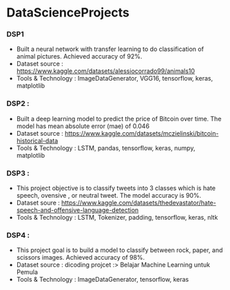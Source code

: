 # DataScienceProjects

### DSP1
- Built a neural network with transfer learning to do classification of animal pictures. Achieved accuracy of 92%.
- Dataset source : https://www.kaggle.com/datasets/alessiocorrado99/animals10
- Tools & Technology : ImageDataGenerator, VGG16, tensorflow, keras, matplotlib
  
### DSP2 : 
- Built a deep learning model to predict the price of Bitcoin over time. The model has mean absolute error (mae) of 0.046
- Dataset source : https://www.kaggle.com/datasets/mczielinski/bitcoin-historical-data
- Tools & Technology : LSTM, pandas, tensorflow, keras, numpy, matplotlib

### DSP3 : 
- This project objective is to classify tweets into 3 classes which is hate speech, ovensive , or neutral tweet. The model accuracy is 90%.
- Dataset soure : https://www.kaggle.com/datasets/thedevastator/hate-speech-and-offensive-language-detection
- Tools & Technology : LSTM, Tokenizer, padding, tensorflow, keras, nltk

### DSP4 :
- This project goal is to build a model to classify between rock, paper, and scissors images. Achieved accuracy of 98%.
- Dataset source : dicoding projcet :> Belajar Machine Learning untuk Pemula
- Tools & Technology : ImageDataGenerator, tensorflow, keras

